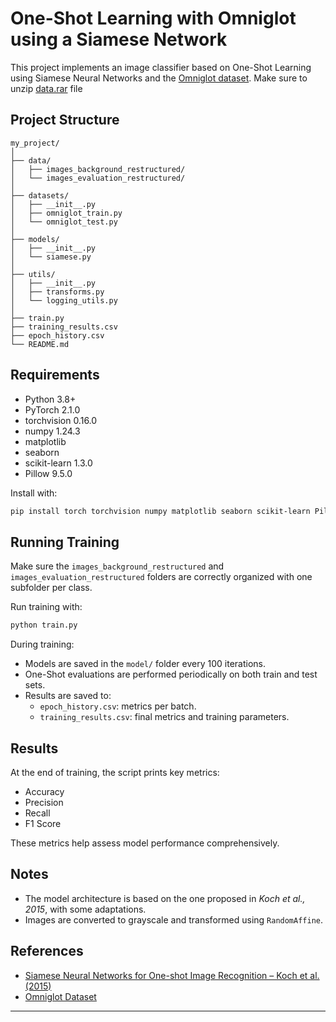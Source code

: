 # One-Shot Learning with Omniglot using a Siamese Network

This project implements an image classifier based on One-Shot Learning using Siamese Neural Networks and the [Omniglot dataset](https://github.com/brendenlake/omniglot). Make sure to unzip [data.rar](https://github.com/salespedrogabriel/One-Shot-Inspecoes-Submarinas/blob/main/omniglot/data.rar) file

## Project Structure

```
my_project/
│
├── data/
│   ├── images_background_restructured/
│   └── images_evaluation_restructured/
│
├── datasets/
│   ├── __init__.py
│   ├── omniglot_train.py
│   └── omniglot_test.py
│
├── models/
│   ├── __init__.py
│   └── siamese.py
│
├── utils/
│   ├── __init__.py
│   ├── transforms.py
│   └── logging_utils.py
│
├── train.py
├── training_results.csv
├── epoch_history.csv
└── README.md
```

## Requirements

- Python 3.8+
- PyTorch 2.1.0
- torchvision 0.16.0
- numpy 1.24.3
- matplotlib
- seaborn
- scikit-learn 1.3.0
- Pillow 9.5.0

Install with:

```bash
pip install torch torchvision numpy matplotlib seaborn scikit-learn Pillow
```

## Running Training

Make sure the `images_background_restructured` and `images_evaluation_restructured` folders are correctly organized with one subfolder per class.

Run training with:

```bash
python train.py
```

During training:
- Models are saved in the `model/` folder every 100 iterations.
- One-Shot evaluations are performed periodically on both train and test sets.
- Results are saved to:
  - `epoch_history.csv`: metrics per batch.
  - `training_results.csv`: final metrics and training parameters.

## Results

At the end of training, the script prints key metrics:
- Accuracy
- Precision
- Recall
- F1 Score

These metrics help assess model performance comprehensively.

## Notes

- The model architecture is based on the one proposed in *Koch et al., 2015*, with some adaptations.
- Images are converted to grayscale and transformed using `RandomAffine`.

## References

- [Siamese Neural Networks for One-shot Image Recognition – Koch et al. (2015)](https://www.cs.cmu.edu/~rsalakhu/papers/oneshot1.pdf)
- [Omniglot Dataset](https://github.com/brendenlake/omniglot)

---

